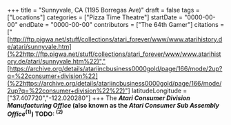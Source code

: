 +++
title = "Sunnyvale, CA (1195 Borregas Ave)"
draft = false
tags = ["Locations"]
categories = ["Pizza Time Theatre"]
startDate = "0000-00-00"
endDate = "0000-00-00"
contributors = ["The 64th Gamer"]
citations = ["[http://ftp.pigwa.net/stuff/collections/atari_forever/www/www.atarihistory.de/atari/sunnyvale.htm](%22http://ftp.pigwa.net/stuff/collections/atari_forever/www/www.atarihistory.de/atari/sunnyvale.htm%22)","[https://archive.org/details/atariincbusiness0000gold/page/166/mode/2up?q=%22consumer+division%22](%22https://archive.org/details/atariincbusiness0000gold/page/166/mode/2up?q=%22consumer+division%22%22)"]
latitudeLongitude = ["37.407720","-122.020280"]
+++
The ***Atari Consumer Division Manufacturing Office* (also known as the ***Atari Consumer Sub Assembly Office*<sup>(1)</sup>)
TODO:
<sup>(2)</sup>****
